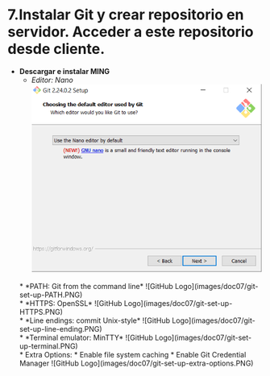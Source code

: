 # 7.Instalar Git y crear repositorio en servidor. Acceder a este repositorio desde cliente.

* **Descargar e instalar MING**
    * *Editor: Nano*
    ![GitHub Logo](images/doc07/git-set-up-editor.PNG)
    <br>
    * *PATH:  Git from the command line*
    ![GitHub Logo](images/doc07/git-set-up-PATH.PNG)
    <br>
    * *HTTPS: OpenSSL*
    ![GitHub Logo](images/doc07/git-set-up-HTTPS.PNG)
    <br>
    * *Line endings: commit Unix-style*
    ![GitHub Logo](images/doc07/git-set-up-line-ending.PNG)
    <br>
    * *Terminal emulator: MinTTY*
    ![GitHub Logo](images/doc07/git-set-up-terminal.PNG)
    <br>
    * Extra Options:
        * Enable file system caching
        * Enable Git Credential Manager
    ![GitHub Logo](images/doc07/git-set-up-extra-options.PNG)
